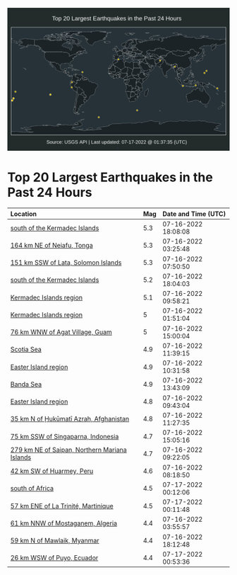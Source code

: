 ![Map](./map.png)

# Top 20 Largest Earthquakes in the Past 24 Hours

| Location | Mag | Date and Time (UTC) |
|:---|:---|:---|
| [south of the Kermadec Islands](https://earthquake.usgs.gov/earthquakes/eventpage/us6000i32x) | 5.3 | 07-16-2022 18:08:08 |
| [164 km NE of Neiafu, Tonga](https://earthquake.usgs.gov/earthquakes/eventpage/us6000i2y7) | 5.3 | 07-16-2022 03:25:48 |
| [151 km SSW of Lata, Solomon Islands](https://earthquake.usgs.gov/earthquakes/eventpage/us6000i2zg) | 5.3 | 07-16-2022 07:50:50 |
| [south of the Kermadec Islands](https://earthquake.usgs.gov/earthquakes/eventpage/us6000i32y) | 5.2 | 07-16-2022 18:04:03 |
| [Kermadec Islands region](https://earthquake.usgs.gov/earthquakes/eventpage/us6000i30d) | 5.1 | 07-16-2022 09:58:21 |
| [Kermadec Islands region](https://earthquake.usgs.gov/earthquakes/eventpage/us6000i2xq) | 5 | 07-16-2022 01:51:04 |
| [76 km WNW of Agat Village, Guam](https://earthquake.usgs.gov/earthquakes/eventpage/us6000i31v) | 5 | 07-16-2022 15:00:04 |
| [Scotia Sea](https://earthquake.usgs.gov/earthquakes/eventpage/us6000i30z) | 4.9 | 07-16-2022 11:39:15 |
| [Easter Island region](https://earthquake.usgs.gov/earthquakes/eventpage/us6000i30n) | 4.9 | 07-16-2022 10:31:58 |
| [Banda Sea](https://earthquake.usgs.gov/earthquakes/eventpage/us6000i31j) | 4.9 | 07-16-2022 13:43:09 |
| [Easter Island region](https://earthquake.usgs.gov/earthquakes/eventpage/us6000i30c) | 4.8 | 07-16-2022 09:43:04 |
| [35 km N of Ḩukūmatī Azrah, Afghanistan](https://earthquake.usgs.gov/earthquakes/eventpage/us6000i30w) | 4.8 | 07-16-2022 11:27:35 |
| [75 km SSW of Singaparna, Indonesia](https://earthquake.usgs.gov/earthquakes/eventpage/us6000i31w) | 4.7 | 07-16-2022 15:05:16 |
| [279 km NE of Saipan, Northern Mariana Islands](https://earthquake.usgs.gov/earthquakes/eventpage/us6000i306) | 4.7 | 07-16-2022 09:22:05 |
| [42 km SW of Huarmey, Peru](https://earthquake.usgs.gov/earthquakes/eventpage/us6000i2zk) | 4.6 | 07-16-2022 08:18:50 |
| [south of Africa](https://earthquake.usgs.gov/earthquakes/eventpage/us6000i34q) | 4.5 | 07-17-2022 00:12:06 |
| [57 km ENE of La Trinité, Martinique](https://earthquake.usgs.gov/earthquakes/eventpage/us6000i34n) | 4.5 | 07-17-2022 00:11:48 |
| [61 km NNW of Mostaganem, Algeria](https://earthquake.usgs.gov/earthquakes/eventpage/us6000i2yd) | 4.4 | 07-16-2022 03:55:57 |
| [59 km N of Mawlaik, Myanmar](https://earthquake.usgs.gov/earthquakes/eventpage/us6000i32w) | 4.4 | 07-16-2022 18:12:48 |
| [26 km WSW of Puyo, Ecuador](https://earthquake.usgs.gov/earthquakes/eventpage/us6000i358) | 4.4 | 07-17-2022 00:53:36 |
